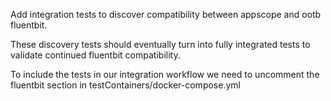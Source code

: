 
Add integration tests to discover compatibility between appscope and ootb fluentbit.

These discovery tests should eventually turn into fully integrated tests to validate continued fluentbit compatibility.

To include the tests in our integration workflow we need to uncomment the fluentbit section in testContainers/docker-compose.yml

